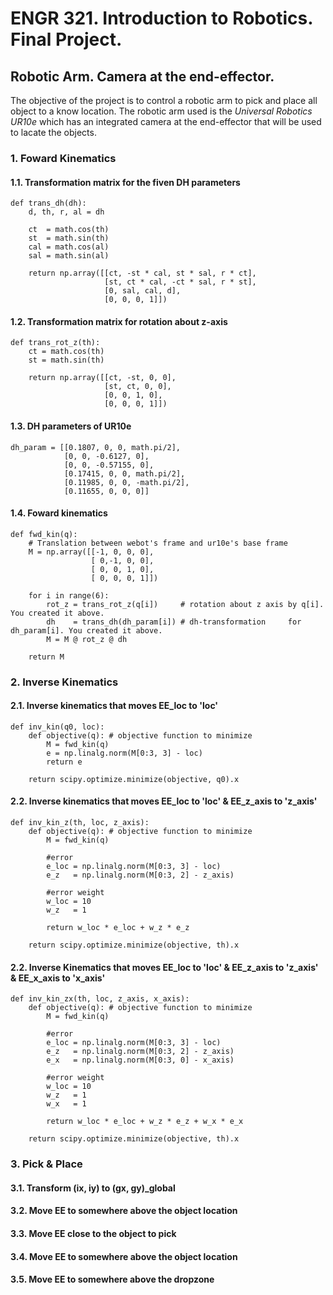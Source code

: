 # ENGR 321. Introduction to Robotics. Final Project.
## Robotic Arm. Camera at the end-effector.
The objective of the project is to control a robotic arm to pick and place all object to a know location. The robotic arm used is the *Universal Robotics UR10e* which has an integrated camera at the end-effector that will be used to lacate the objects.
### 1. Foward Kinematics
#### 1.1. Transformation matrix for the fiven DH parameters
```
def trans_dh(dh):
    d, th, r, al = dh

    ct  = math.cos(th)
    st  = math.sin(th)
    cal = math.cos(al)
    sal = math.sin(al)

    return np.array([[ct, -st * cal, st * sal, r * ct],
                     [st, ct * cal, -ct * sal, r * st],
                     [0, sal, cal, d],
                     [0, 0, 0, 1]])
```
#### 1.2. Transformation matrix for rotation about z-axis
```
def trans_rot_z(th):
    ct = math.cos(th)
    st = math.sin(th)

    return np.array([[ct, -st, 0, 0],
                     [st, ct, 0, 0],
                     [0, 0, 1, 0],
                     [0, 0, 0, 1]])
```                     
#### 1.3. DH parameters of UR10e
```
dh_param = [[0.1807, 0, 0, math.pi/2],
            [0, 0, -0.6127, 0],
            [0, 0, -0.57155, 0],
            [0.17415, 0, 0, math.pi/2],
            [0.11985, 0, 0, -math.pi/2],
            [0.11655, 0, 0, 0]]
```
#### 1.4. Foward kinematics
```
def fwd_kin(q):
    # Translation between webot's frame and ur10e's base frame
    M = np.array([[-1, 0, 0, 0],
                  [ 0,-1, 0, 0],
                  [ 0, 0, 1, 0],
                  [ 0, 0, 0, 1]])

    for i in range(6):
        rot_z = trans_rot_z(q[i])     # rotation about z axis by q[i]. You created it above.
        dh    = trans_dh(dh_param[i]) # dh-transformation     for dh_param[i]. You created it above.
        M = M @ rot_z @ dh

    return M
```

### 2. Inverse Kinematics
#### 2.1. Inverse kinematics that moves EE_loc to 'loc'
```
def inv_kin(q0, loc):
    def objective(q): # objective function to minimize
        M = fwd_kin(q)
        e = np.linalg.norm(M[0:3, 3] - loc)
        return e

    return scipy.optimize.minimize(objective, q0).x
```
#### 2.2. Inverse kinematics that moves EE_loc to 'loc' & EE_z_axis to 'z_axis'
```
def inv_kin_z(th, loc, z_axis):
    def objective(q): # objective function to minimize
        M = fwd_kin(q)

        #error
        e_loc = np.linalg.norm(M[0:3, 3] - loc)
        e_z   = np.linalg.norm(M[0:3, 2] - z_axis)

        #error weight
        w_loc = 10
        w_z   = 1

        return w_loc * e_loc + w_z * e_z

    return scipy.optimize.minimize(objective, th).x
```
#### 2.2. Inverse Kinematics that moves EE_loc to 'loc' & EE_z_axis to 'z_axis' & EE_x_axis to 'x_axis'
```
def inv_kin_zx(th, loc, z_axis, x_axis):
    def objective(q): # objective function to minimize
        M = fwd_kin(q)

        #error
        e_loc = np.linalg.norm(M[0:3, 3] - loc)
        e_z   = np.linalg.norm(M[0:3, 2] - z_axis)
        e_x   = np.linalg.norm(M[0:3, 0] - x_axis)

        #error weight
        w_loc = 10
        w_z   = 1
        w_x   = 1

        return w_loc * e_loc + w_z * e_z + w_x * e_x

    return scipy.optimize.minimize(objective, th).x
```
### 3. Pick & Place
#### 3.1. Transform (ix, iy) to (gx, gy)_global
#### 3.2. Move EE to somewhere above the object location
#### 3.3. Move EE close to the object to pick
#### 3.4. Move EE to somewhere above the object location
#### 3.5. Move EE to somewhere above the dropzone
```
```
